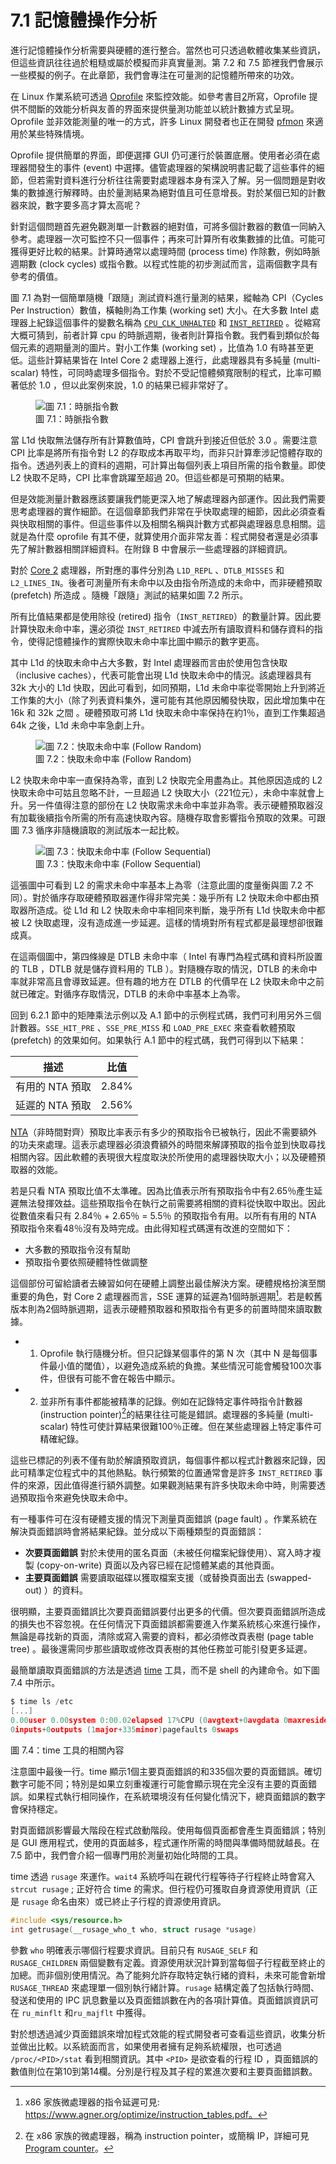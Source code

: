 # 7.1 記憶體操作分析

進行記憶體操作分析需要與硬體的進行整合。當然也可只透過軟體收集某些資訊，但這些資訊往往過於粗糙或屬於模擬而非真實量測。第 7.2 和 7.5 節裡我們會展示一些模擬的例子。在此章節，我們會專注在可量測的記憶體所帶來的功效。

在 Linux 作業系統可透過 [Oprofile](https://www.man7.org/linux/man-pages/man1/oprofile.1.html) 來監控效能。如參考書目[2](https://dl.acm.org/doi/10.1145/265924.265925)所寫，Oprofile 提供不間斷的效能分析與友善的界面來提供量測功能並以統計數據方式呈現。Oprofile 並非效能測量的唯一的方式，許多 Linux 開發者也正在開發 [pfmon](https://perfmon2.sourceforge.net/man/pfmon.html) 來適用於某些特殊情境。

Oprofile 提供簡單的界面，即便選擇 GUI 仍可運行於裝置底層。使用者必須在處理器間發生的事件 (event) 中選擇。儘管處理器的架構說明書記載了這些事件的細節，但若需對資料進行分析往往需要對處理器本身有深入了解。另一個問題是對收集的數據進行解釋時。由於量測結果為絕對值且可任意增長。對於某個已知的計數器來說，數字要多高才算太高呢？

針對這個問題首先避免觀測單一計數器的絕對值，可將多個計數器的數值一同納入參考。處理器一次可監控不只一個事件；再來可計算所有收集數據的比值。可能可獲得更好比較的結果。計算時通常以處理時間 (process time) 作除數，例如時脈週期數 (clock cycles) 或指令數。以程式性能的初步測試而言，這兩個數字具有參考的價值。

圖 7.1 為對一個簡單隨機「跟隨」測試資料進行量測的結果，縱軸為 CPI（Cycles Per Instruction）數值，橫軸則為工作集 (working set) 大小。在大多數 Intel 處理器上紀錄這個事件的變數名稱為 [`CPU_CLK_UNHALTED`](https://www.intel.com/content/dam/develop/external/us/en/documents/tuningguide-intelxeonprocessor-scalablefamily-2ndgen-181827.pdf) 和 [`INST_RETIRED`](https://www.intel.com/content/dam/develop/external/us/en/documents/tuningguide-intelxeonprocessor-scalablefamily-2ndgen-181827.pdf) 。從縮寫大概可猜到，前者計算 cpu 的時脈週期，後者則計算指令數。我們看到類似於每個元素的週期量測的圖片。對小工作集 (working set) ，比值為 1.0 有時甚至更低。這些計算結果皆在 Intel Core 2 處理器上進行，此處理器具有多純量 (multi-scalar) 特性，可同時處理多個指令。對於不受記憶體頻寬限制的程式，比率可顯著低於 1.0 ，但以此案例來說，1.0 的結果已經非常好了。

<figure>
  <img src="../assets/figure-7.1.png" alt="圖 7.1：時脈指令數">
  <figcaption>圖 7.1：時脈指令數</figcaption>
</figure>

當 L1d 快取無法儲存所有計算數值時，CPI 會跳升到接近但低於 3.0 。需要注意 CPI 比率是將所有指令對 L2 的存取成本再取平均，而非只計算牽涉記憶體存取的指令。透過列表上的資料的週期，可計算出每個列表上項目所需的指令數量。即使 L2 快取不足時，CPI 比率會跳躍至超過 20。但這些都是可預期的結果。

但是效能測量計數器應該要讓我們能更深入地了解處理器內部運作。因此我們需要思考處理器的實作細節。在這個章節我們非常在乎快取處理的細節，因此必須查看與快取相關的事件。但這些事件以及相關名稱與計數方式都與處理器息息相關。這就是為什麼 oprofile 有其不便，就算使用介面非常友善：程式開發者還是必須事先了解計數器相關詳細資料。在附錄 B 中會展示一些處理器的詳細資訊。

對於 [Core 2](https://oprofile.sourceforge.io/docs/intel-core2-events.php) 處理器，所對應的事件分別為 `L1D_REPL` 、`DTLB_MISSES` 和 `L2_LINES_IN`。後者可測量所有未命中以及由指令所造成的未命中，而非硬體預取 (prefetch) 所造成 。隨機「跟隨」測試的結果如圖 7.2 所示。

所有比值結果都是使用除役 (retired) 指令（`INST_RETIRED`）的數量計算。因此要計算快取未命中率，還必須從 `INST_RETIRED` 中減去所有讀取資料和儲存資料的指令，使得記憶體操作的實際快取未命中率比圖中顯示的數字更高。

其中 L1d 的快取未命中占大多數，對 Intel 處理器而言由於使用包含快取（inclusive caches），代表可能會出現 L1d 快取未命中的情況。該處理器具有 32k 大小的 L1d 快取，因此可看到，如同預期，L1d 未命中率從零開始上升到將近工作集的大小（除了列表資料集外，還可能有其他原因觸發快取，因此增加集中在 16k 和 32k 之間 。硬體預取可將 L1d 快取未命中率保持在約1％，直到工作集超過 64k 之後，L1d 未命中率急劇上升。

<figure>
  <img src="../assets/figure-7.2.png" alt="圖 7.2：快取未命中率 (Follow Random)">
  <figcaption>圖 7.2：快取未命中率 (Follow Random)</figcaption>
</figure>

L2 快取未命中率一直保持為零，直到 L2 快取完全用盡為止。其他原因造成的 L2 快取未命中可姑且忽略不計，一旦超過 L2 快取大小（221位元），未命中率就會上升。另一件值得注意的部份在 L2 快取需求未命中率並非為零。表示硬體預取器沒有加載後續指令所需的所有高速快取內容。隨機存取會影響指令預取的效果。可跟圖 7.3 循序非隨機讀取的測試版本一起比較。

<figure>
  <img src="../assets/figure-7.3.png" alt="圖 7.3：快取未命中率 (Follow Sequential)">
  <figcaption>圖 7.3：快取未命中率 (Follow Sequential)</figcaption>
</figure>

這張圖中可看到 L2 的需求未命中率基本上為零（注意此圖的度量衡與圖 7.2 不同）。對於循序存取硬體預取器運作得非常完美：幾乎所有 L2 快取未命中都由預取器所造成。從 L1d 和 L2 快取未命中率相同來判斷，幾乎所有 L1d 快取未命中都被 L2 快取處理，沒有造成進一步延遲。這樣的情境對所有程式都是最理想卻很難成真。

在這兩個圖中，第四條線是 DTLB 未命中率（ Intel 有專門為程式碼和資料所設置的 TLB ，DTLB 就是儲存資料用的 TLB ）。對隨機存取的情況，DTLB 的未命中率就非常高且會導致延遲。但有趣的地方在 DTLB 的代價早在 L2 快取未命中之前就已確定。對循序存取情況，DTLB 的未命中率基本上為零。

回到 6.2.1 節中的矩陣乘法示例以及 A.1 節中的示例程式碼，我們可利用另外三個計數器。`SSE_HIT_PRE` 、`SSE_PRE_MISS` 和 `LOAD_PRE_EXEC` 來查看軟體預取 (prefetch) 的效果如何。如果執行 A.1 節中的程式碼，我們可得到以下結果：

描述 | 比值
--- | ---
有用的 NTA 預取 | 2.84%
延遲的 NTA 預取 | 2.56%

[NTA](https://gcc.gnu.org/projects/prefetch.html)（非時間對齊）預取比率表示有多少的預取指令已被執行，因此不需要額外的功夫來處理。這表示處理器必須浪費額外的時間來解譯預取的指令並到快取尋找相關內容。因此軟體的表現很大程度取決於所使用的處理器快取大小；以及硬體預取器的效能。

若是只看 NTA 預取比值不太準確。因為比值表示所有預取指令中有2.65％產生延遲無法發揮效益。這些預取指令在執行之前需要將相關的資料從快取中取出。因此從數值來看只有 2.84％ + 2.65％ = 5.5％ 的預取指令有用。以所有有用的 NTA 預取指令來看48％沒有及時完成。由此得知程式碼還有改進的空間如下：

* 大多數的預取指令沒有幫助
* 預取指令要依照硬體特性做調整

這個部份可留給讀者去練習如何在硬體上調整出最佳解決方案。硬體規格扮演至關重要的角色，對 Core 2 處理器而言，SSE 運算的延遲為1個時脈週期[^譯註2]。若是較舊版本則為2個時脈週期，這表示硬體預取器和預取指令有更多的前置時間來讀取數據。

- 1. Oprofile 執行隨機分析。但只記錄某個事件的第 N 次（其中 N 是每個事件最小值的閾值），以避免造成系統的負擔。某些情況可能會觸發100次事件，但很有可能不會在報告中顯示。

- 2. 並非所有事件都能被精準的記錄。例如在記錄特定事件時指令計數器(instruction pointer)[^譯註1]的結果往往可能是錯誤。處理器的多純量 (multi-scalar) 特性可使計算結果很難100％正確。但在某些處理器上特定事件可精確紀錄。

這些已標記的列表不僅有助於解讀預取資訊，每個事件都以程式計數器來記錄，因此可精準定位程式中的其他熱點。執行頻繁的位置通常會是許多 `INST_RETIRED` 事件的來源，因此值得進行額外調整。如果觀測結果有許多快取未命中時，則需要透過預取指令來避免快取未命中。

有一種事件可在沒有硬體支援的情況下測量頁面錯誤 (page fault) 。作業系統在解決頁面錯誤時會將結果紀錄。並分成以下兩種類型的頁面錯誤：

- **次要頁面錯誤** 對於未使用的匿名頁面（未被任何檔案紀錄使用）、寫入時才複製 (copy-on-write) 頁面以及內容已經在記憶體某處的其他頁面。
- **主要頁面錯誤** 需要讀取磁碟以獲取檔案支援（或替換頁面出去 (swapped-out) ）的資料。

很明顯，主要頁面錯誤比次要頁面錯誤要付出更多的代價。但次要頁面錯誤所造成的損失也不容忽視。在任何情況下頁面錯誤都需要進入作業系統核心來進行操作，無論是尋找新的頁面，清除或寫入需要的資料，都必須修改頁表樹 (page table tree) 。最後還需同步那些讀取或修改頁表樹的其他任務並可能引發更多延遲。

最簡單讀取頁面錯誤的方法是透過 [time](https://man7.org/linux/man-pages/man1/time.1.html) 工具，而不是 shell 的內建命令。如下圖 7.4 中所示。

```c
$ time ls /etc
[...]
0.00user 0.00system 0:00.02elapsed 17%CPU (0avgtext+0avgdata 0maxresident)k
0inputs+0outputs (1major+335minor)pagefaults 0swaps
```
圖 7.4：time 工具的相關內容

注意圖中最後一行。time 顯示1個主要頁面錯誤的和335個次要的頁面錯誤。確切數字可能不同；特別是如果立刻重複運行可能會顯示現在完全沒有主要的頁面錯誤。如果程式執行相同操作，在系統環境沒有任何變化情況下，總頁面錯誤的數字會保持穩定。

對頁面錯誤影響最大階段在程式啟動階段。使用每個頁面都會產生頁面錯誤；特別是 GUI 應用程式，使用的頁面越多，程式運作所需的時間與準備時間就越長。在 7.5 節中，我們會介紹一個專門用於測量初始化時間的工具。

time 透過 `rusage` 來運作。`wait4` 系統呼叫在親代行程等待子行程終止時會寫入 `strcut rusage` ; 正好符合 time 的需求。但行程仍可獲取自身資源使用資訊（正是 `rusage` 命名由來）或已終止子行程的資源使用資訊。

```c
#include <sys/resource.h>
int getrusage(__rusage_who_t who, struct rusage *usage)
```

參數 `who` 明確表示哪個行程要求資訊。目前只有 `RUSAGE_SELF` 和 
`RUSAGE_CHILDREN` 兩個變數有定義。資源使用狀況計算到當每個子行程截至終止的加總。而非個別使用情況。為了能夠允許存取特定執行緒的資料，未來可能會新增 `RUSAGE_THREAD` 來處理單一個別執行緒計算。`rusage` 結構定義了包括執行時間、發送和使用的 IPC 訊息數量以及頁面錯誤數在內的各項計算值。頁面錯誤資訊可在 `ru_minflt` 和`ru_majflt` 中獲得。

對於想透過減少頁面錯誤來增加程式效能的程式開發者可查看這些資訊，收集分析並做出比較。以系統面而言，如果使用者擁有足夠系統權限，也可透過 `/proc/<PID>/stat` 看到相關資訊。其中 `<PID>` 是欲查看的行程 ID ，頁面錯誤的數值則位在第10到第14欄。分別是行程及其子程的累進次要和主要頁面錯誤數。

[^譯註1]: 在 x86 家族的微處理器，稱為 instruction pointer，或簡稱 IP，詳細可見 [Program counter](https://en.wikipedia.org/wiki/Program_counter)。
[^譯註2]: x86 家族微處理器的指令延遲可見: https://www.agner.org/optimize/instruction_tables.pdf。
